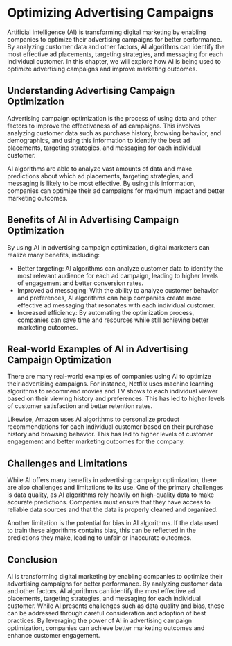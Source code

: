 Optimizing Advertising Campaigns
==================================================================================

Artificial intelligence (AI) is transforming digital marketing by enabling companies to optimize their advertising campaigns for better performance. By analyzing customer data and other factors, AI algorithms can identify the most effective ad placements, targeting strategies, and messaging for each individual customer. In this chapter, we will explore how AI is being used to optimize advertising campaigns and improve marketing outcomes.

Understanding Advertising Campaign Optimization
-----------------------------------------------

Advertising campaign optimization is the process of using data and other factors to improve the effectiveness of ad campaigns. This involves analyzing customer data such as purchase history, browsing behavior, and demographics, and using this information to identify the best ad placements, targeting strategies, and messaging for each individual customer.

AI algorithms are able to analyze vast amounts of data and make predictions about which ad placements, targeting strategies, and messaging is likely to be most effective. By using this information, companies can optimize their ad campaigns for maximum impact and better marketing outcomes.

Benefits of AI in Advertising Campaign Optimization
---------------------------------------------------

By using AI in advertising campaign optimization, digital marketers can realize many benefits, including:

* Better targeting: AI algorithms can analyze customer data to identify the most relevant audience for each ad campaign, leading to higher levels of engagement and better conversion rates.
* Improved ad messaging: With the ability to analyze customer behavior and preferences, AI algorithms can help companies create more effective ad messaging that resonates with each individual customer.
* Increased efficiency: By automating the optimization process, companies can save time and resources while still achieving better marketing outcomes.

Real-world Examples of AI in Advertising Campaign Optimization
--------------------------------------------------------------

There are many real-world examples of companies using AI to optimize their advertising campaigns. For instance, Netflix uses machine learning algorithms to recommend movies and TV shows to each individual viewer based on their viewing history and preferences. This has led to higher levels of customer satisfaction and better retention rates.

Likewise, Amazon uses AI algorithms to personalize product recommendations for each individual customer based on their purchase history and browsing behavior. This has led to higher levels of customer engagement and better marketing outcomes for the company.

Challenges and Limitations
--------------------------

While AI offers many benefits in advertising campaign optimization, there are also challenges and limitations to its use. One of the primary challenges is data quality, as AI algorithms rely heavily on high-quality data to make accurate predictions. Companies must ensure that they have access to reliable data sources and that the data is properly cleaned and organized.

Another limitation is the potential for bias in AI algorithms. If the data used to train these algorithms contains bias, this can be reflected in the predictions they make, leading to unfair or inaccurate outcomes.

Conclusion
----------

AI is transforming digital marketing by enabling companies to optimize their advertising campaigns for better performance. By analyzing customer data and other factors, AI algorithms can identify the most effective ad placements, targeting strategies, and messaging for each individual customer. While AI presents challenges such as data quality and bias, these can be addressed through careful consideration and adoption of best practices. By leveraging the power of AI in advertising campaign optimization, companies can achieve better marketing outcomes and enhance customer engagement.
